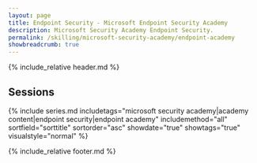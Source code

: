 ```yaml
---
layout: page
title: Endpoint Security - Microsoft Endpoint Security Academy
description: Microsoft Security Academy Endpoint Security.
permalink: /skilling/microsoft-security-academy/endpoint-academy
showbreadcrumb: true
---
```


{% include_relative header.md %}

## Sessions

{% include series.md 
    includetags="microsoft security academy|academy content|endpoint security|endpoint academy" includemethod="all" sortfield="sorttitle" sortorder="asc" showdate="true" showtags="true"
    visualstyle="normal"
%}

{% include_relative footer.md %}